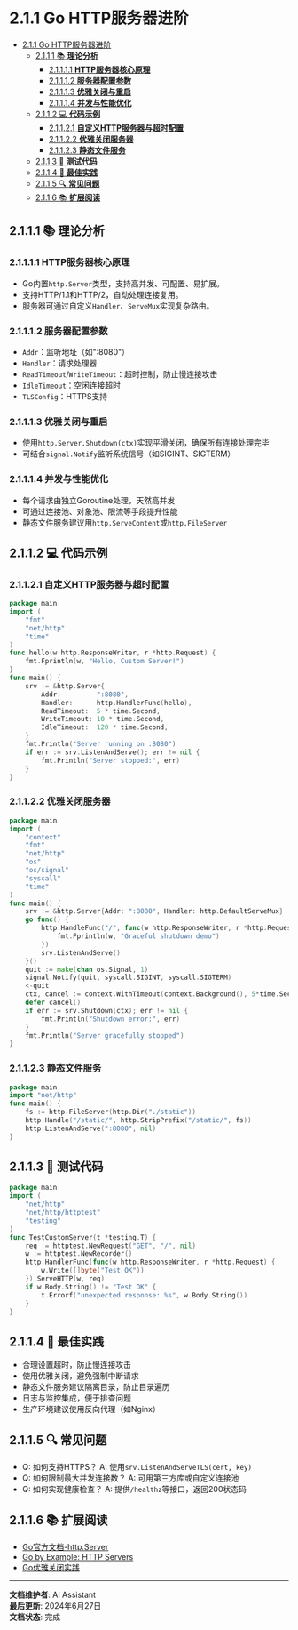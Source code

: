 # 2.1.1 Go HTTP服务器进阶

<!-- TOC START -->
- [2.1.1 Go HTTP服务器进阶](#go-http服务器进阶)
  - [2.1.1.1 📚 **理论分析**](#📚-**理论分析**)
    - [2.1.1.1.1 **HTTP服务器核心原理**](#**http服务器核心原理**)
    - [2.1.1.1.2 **服务器配置参数**](#**服务器配置参数**)
    - [2.1.1.1.3 **优雅关闭与重启**](#**优雅关闭与重启**)
    - [2.1.1.1.4 **并发与性能优化**](#**并发与性能优化**)
  - [2.1.1.2 💻 **代码示例**](#💻-**代码示例**)
    - [2.1.1.2.1 **自定义HTTP服务器与超时配置**](#**自定义http服务器与超时配置**)
    - [2.1.1.2.2 **优雅关闭服务器**](#**优雅关闭服务器**)
    - [2.1.1.2.3 **静态文件服务**](#**静态文件服务**)
  - [2.1.1.3 🧪 **测试代码**](#🧪-**测试代码**)
  - [2.1.1.4 🎯 **最佳实践**](#🎯-**最佳实践**)
  - [2.1.1.5 🔍 **常见问题**](#🔍-**常见问题**)
  - [2.1.1.6 📚 **扩展阅读**](#📚-**扩展阅读**)
<!-- TOC END -->














## 2.1.1.1 📚 **理论分析**

### 2.1.1.1.1 **HTTP服务器核心原理**

- Go内置`http.Server`类型，支持高并发、可配置、易扩展。
- 支持HTTP/1.1和HTTP/2，自动处理连接复用。
- 服务器可通过自定义`Handler`、`ServeMux`实现复杂路由。

### 2.1.1.1.2 **服务器配置参数**

- `Addr`：监听地址（如":8080"）
- `Handler`：请求处理器
- `ReadTimeout`/`WriteTimeout`：超时控制，防止慢连接攻击
- `IdleTimeout`：空闲连接超时
- `TLSConfig`：HTTPS支持

### 2.1.1.1.3 **优雅关闭与重启**

- 使用`http.Server.Shutdown(ctx)`实现平滑关闭，确保所有连接处理完毕
- 可结合`signal.Notify`监听系统信号（如SIGINT、SIGTERM）

### 2.1.1.1.4 **并发与性能优化**

- 每个请求由独立Goroutine处理，天然高并发
- 可通过连接池、对象池、限流等手段提升性能
- 静态文件服务建议用`http.ServeContent`或`http.FileServer`

## 2.1.1.2 💻 **代码示例**

### 2.1.1.2.1 **自定义HTTP服务器与超时配置**

```go
package main
import (
    "fmt"
    "net/http"
    "time"
)
func hello(w http.ResponseWriter, r *http.Request) {
    fmt.Fprintln(w, "Hello, Custom Server!")
}
func main() {
    srv := &http.Server{
        Addr:         ":8080",
        Handler:      http.HandlerFunc(hello),
        ReadTimeout:  5 * time.Second,
        WriteTimeout: 10 * time.Second,
        IdleTimeout:  120 * time.Second,
    }
    fmt.Println("Server running on :8080")
    if err := srv.ListenAndServe(); err != nil {
        fmt.Println("Server stopped:", err)
    }
}
```

### 2.1.1.2.2 **优雅关闭服务器**

```go
package main
import (
    "context"
    "fmt"
    "net/http"
    "os"
    "os/signal"
    "syscall"
    "time"
)
func main() {
    srv := &http.Server{Addr: ":8080", Handler: http.DefaultServeMux}
    go func() {
        http.HandleFunc("/", func(w http.ResponseWriter, r *http.Request) {
            fmt.Fprintln(w, "Graceful shutdown demo")
        })
        srv.ListenAndServe()
    }()
    quit := make(chan os.Signal, 1)
    signal.Notify(quit, syscall.SIGINT, syscall.SIGTERM)
    <-quit
    ctx, cancel := context.WithTimeout(context.Background(), 5*time.Second)
    defer cancel()
    if err := srv.Shutdown(ctx); err != nil {
        fmt.Println("Shutdown error:", err)
    }
    fmt.Println("Server gracefully stopped")
}
```

### 2.1.1.2.3 **静态文件服务**

```go
package main
import "net/http"
func main() {
    fs := http.FileServer(http.Dir("./static"))
    http.Handle("/static/", http.StripPrefix("/static/", fs))
    http.ListenAndServe(":8080", nil)
}
```

## 2.1.1.3 🧪 **测试代码**

```go
package main
import (
    "net/http"
    "net/http/httptest"
    "testing"
)
func TestCustomServer(t *testing.T) {
    req := httptest.NewRequest("GET", "/", nil)
    w := httptest.NewRecorder()
    http.HandlerFunc(func(w http.ResponseWriter, r *http.Request) {
        w.Write([]byte("Test OK"))
    }).ServeHTTP(w, req)
    if w.Body.String() != "Test OK" {
        t.Errorf("unexpected response: %s", w.Body.String())
    }
}
```

## 2.1.1.4 🎯 **最佳实践**

- 合理设置超时，防止慢连接攻击
- 使用优雅关闭，避免强制中断请求
- 静态文件服务建议隔离目录，防止目录遍历
- 日志与监控集成，便于排查问题
- 生产环境建议使用反向代理（如Nginx）

## 2.1.1.5 🔍 **常见问题**

- Q: 如何支持HTTPS？
  A: 使用`srv.ListenAndServeTLS(cert, key)`
- Q: 如何限制最大并发连接数？
  A: 可用第三方库或自定义连接池
- Q: 如何实现健康检查？
  A: 提供`/healthz`等接口，返回200状态码

## 2.1.1.6 📚 **扩展阅读**

- [Go官方文档-http.Server](https://golang.org/pkg/net/http/#Server)
- [Go by Example: HTTP Servers](https://gobyexample.com/http-servers)
- [Go优雅关闭实践](https://blog.cloudflare.com/the-complete-guide-to-golang-net-http-timeouts/)

---

**文档维护者**: AI Assistant  
**最后更新**: 2024年6月27日  
**文档状态**: 完成
